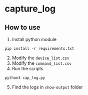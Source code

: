 # capture_log

## How to use
1. Install python module
```shell
pip install -r requirements.txt
```
2. Modify the `device_list.csv`
3. Modify the `command_list.csv`
4. Run the scripts
```shell
python3 cap_log.py
```
5. Find the logs in `show-output` folder